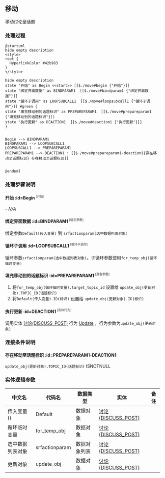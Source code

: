 ## 移动 <!-- {docsify-ignore-all} -->

   移动讨论至话题

### 处理过程

```plantuml
@startuml
hide empty description
<style>
root {
  HyperlinkColor #42b983
}
</style>

hide empty description
state "开始" as Begin <<start>> [[$./move#begin {"开始"}]]
state "绑定界面数据" as BINDPARAM1  [[$./move#bindparam1 {"绑定界面数据"}]]
state "循环子调用" as LOOPSUBCALL1  [[$./move#loopsubcall1 {"循环子调用"}]] #green {
state "填充移动到的话题标识" as PREPAREPARAM1  [[$./move#prepareparam1 {"填充移动到的话题标识"}]]
state "执行更新" as DEACTION1  [[$./move#deaction1 {"执行更新"}]]
}


Begin --> BINDPARAM1
BINDPARAM1 --> LOOPSUBCALL1
LOOPSUBCALL1 --> PREPAREPARAM1
PREPAREPARAM1 --> DEACTION1 : [[$./move#prepareparam1-deaction1{存在移动至话题标识} 存在移动至话题标识]]


@enduml
```


### 处理步骤说明

#### 开始 :id=Begin<sup class="footnote-symbol"> <font color=gray size=1>[开始]</font></sup>



*- N/A*
#### 绑定界面数据 :id=BINDPARAM1<sup class="footnote-symbol"> <font color=gray size=1>[绑定参数]</font></sup>



绑定参数`Default(传入变量)` 到 `srfactionparam(选中数据列表对象)`
#### 循环子调用 :id=LOOPSUBCALL1<sup class="footnote-symbol"> <font color=gray size=1>[循环子调用]</font></sup>



循环参数`srfactionparam(选中数据列表对象)`，子循环参数使用`for_temp_obj(循环临时变量)`
#### 填充移动到的话题标识 :id=PREPAREPARAM1<sup class="footnote-symbol"> <font color=gray size=1>[准备参数]</font></sup>



1. 将`for_temp_obj(循环临时变量).target_topic_id` 设置给  `update_obj(更新对象).TOPIC_ID(话题标识)`
2. 将`Default(传入变量).ID(标识)` 设置给  `update_obj(更新对象).ID(标识)`

#### 执行更新 :id=DEACTION1<sup class="footnote-symbol"> <font color=gray size=1>[实体行为]</font></sup>



调用实体 [讨论(DISCUSS_POST)](module/Team/discuss_post.md) 行为 [Update](module/Team/discuss_post#行为) ，行为参数为`update_obj(更新对象)`


### 连接条件说明
#### 存在移动至话题标识 :id=PREPAREPARAM1-DEACTION1

`update_obj(更新对象).TOPIC_ID(话题标识)` ISNOTNULL


### 实体逻辑参数

|    中文名   |    代码名    |  数据类型    |  实体   |备注 |
| --------| --------| -------- | -------- | --------   |
|传入变量(<i class="fa fa-check"/></i>)|Default|数据对象|[讨论(DISCUSS_POST)](module/Team/discuss_post.md)||
|循环临时变量|for_temp_obj|数据对象|[讨论(DISCUSS_POST)](module/Team/discuss_post.md)||
|选中数据列表对象|srfactionparam|数据对象列表|[讨论(DISCUSS_POST)](module/Team/discuss_post.md)||
|更新对象|update_obj|数据对象|[讨论(DISCUSS_POST)](module/Team/discuss_post.md)||
